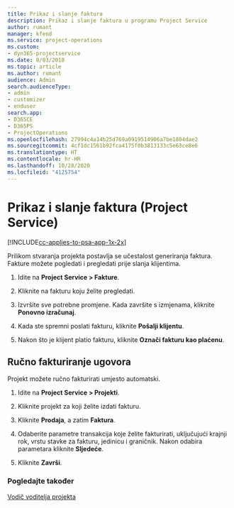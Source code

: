 ```yaml
---
title: Prikaz i slanje faktura
description: Prikaz i slanje faktura u programu Project Service
author: rumant
manager: kfend
ms.service: project-operations
ms.custom:
- dyn365-projectservice
ms.date: 8/03/2018
ms.topic: article
ms.author: rumant
audience: Admin
search.audienceType:
- admin
- customizer
- enduser
search.app:
- D365CE
- D365PS
- ProjectOperations
ms.openlocfilehash: 27994c4a14b25d769a0919514906a7be1804dae2
ms.sourcegitcommit: 4cf1dc1561b92fca4175f0b3813133c5e63ce8e6
ms.translationtype: HT
ms.contentlocale: hr-HR
ms.lasthandoff: 10/28/2020
ms.locfileid: "4125754"
---
```

# <a name="view-and-send-invoices-project-service"></a>Prikaz i slanje faktura (Project Service)

[!INCLUDE[cc-applies-to-psa-app-1x-2x](../includes/cc-applies-to-psa-app-1x-2x.md)]

Prilikom stvaranja projekta postavlja se učestalost generiranja faktura. Fakture možete pogledati i pregledati prije slanja klijentima.  
  
1.  Idite na **Project Service > Fakture**.  
  
2.  Kliknite na fakturu koju želite pregledati.  
  
3.  Izvršite sve potrebne promjene. Kada završite s izmjenama, kliknite **Ponovno izračunaj**.  
  
4.  Kada ste spremni poslati fakturu, kliknite **Pošalji klijentu**.  
  
5.  Nakon što je klijent platio fakturu, kliknite **Označi fakturu kao plaćenu**.  
  
## <a name="manually-invoice-a-contract"></a>Ručno fakturiranje ugovora  
 Projekt možete ručno fakturirati umjesto automatski.  
  
1.  Idite na **Project Service > Projekti**.  
  
2.  Kliknite projekt za koji želite izdati fakturu.  
  
3.  Kliknite **Prodaja**, a zatim **Faktura**.  
  
4.  Odaberite parametre transakcija koje želite fakturirati, uključujući krajnji rok, vrstu stavke za fakturu, jedinicu i graničnik. Nakon odabira parametara kliknite **Sljedeće**.  
  
5.  Kliknite **Završi**.  
  
### <a name="see-also"></a>Pogledajte također  
 [Vodič voditelja projekta](../psa/project-manager-guide.md)
